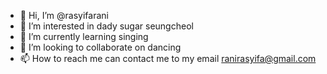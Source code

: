 - 👋 Hi, I’m @rasyifarani
- 👀 I’m interested in dady sugar seungcheol
- 🌱 I’m currently learning singing
- 💞️ I’m looking to collaborate on dancing 
- 📫 How to reach me can contact me to my email ranirasyifa@gmail.com

<!---
rasyifarani/rasyifarani is a ✨ special ✨ repository because its `README.md` (this file) appears on your GitHub profile.
You can click the Preview link to take a look at your changes.
--->
